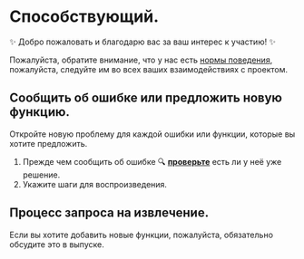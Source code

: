 # Способствующий.

:sparkles: Добро пожаловать и благодарю вас за ваш интерес к участию! :sparkles:

Пожалуйста, обратите внимание, что у нас есть [нормы поведения](https://github.com/YukiiroRu/renpy_language_vscode_RU/blob/main/CODE_OF_CONDUCT.md), пожалуйста, следуйте им во всех ваших взаимодействиях с проектом.

## Сообщить об ошибке или предложить новую функцию.

Откройте новую проблему для каждой ошибки или функции, которые вы хотите предложить.

1. Прежде чем сообщить об ошибке :mag: **[проверьте](https://github.com/YukiiroRu/renpy_language_vscode_RU/issues )** есть ли у неё
   уже решение.
2. Укажите шаги для воспроизведения.

## Процесс запроса на извлечение.

Если вы хотите добавить новые функции, пожалуйста, обязательно обсудите это в выпуске.
